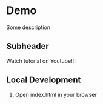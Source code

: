 # Demo

Some description

## Subheader

Watch tutorial on Youtube!!!

## Local Development

1. Open index.html in your browser